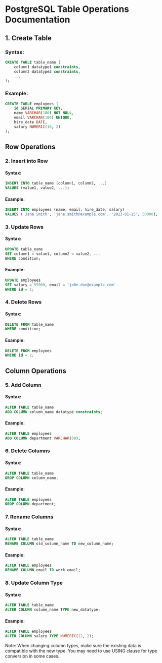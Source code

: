 # PostgreSQL Table Operations Documentation

## 1. Create Table

### Syntax:
```sql
CREATE TABLE table_name (
    column1 datatype1 constraints,
    column2 datatype2 constraints,
    ...
);
```

### Example:
```sql
CREATE TABLE employees (
    id SERIAL PRIMARY KEY,
    name VARCHAR(100) NOT NULL,
    email VARCHAR(100) UNIQUE,
    hire_date DATE,
    salary NUMERIC(10, 2)
);
```

## Row Operations

### 2. Insert into Row

#### Syntax:
```sql
INSERT INTO table_name (column1, column2, ...)
VALUES (value1, value2, ...);
```

#### Example:
```sql
INSERT INTO employees (name, email, hire_date, salary)
VALUES ('Jane Smith', 'jane.smith@example.com', '2023-01-15', 50000);
```

### 3. Update Rows

#### Syntax:
```sql
UPDATE table_name
SET column1 = value1, column2 = value2, ...
WHERE condition;
```

#### Example:
```sql
UPDATE employees
SET salary = 55000, email = 'john.doe@example.com'
WHERE id = 1;
```

### 4. Delete Rows

#### Syntax:
```sql
DELETE FROM table_name
WHERE condition;
```

#### Example:
```sql
DELETE FROM employees
WHERE id = 2;
```

## Column Operations

### 5. Add Column

#### Syntax:
```sql
ALTER TABLE table_name
ADD COLUMN column_name datatype constraints;
```

#### Example:
```sql
ALTER TABLE employees
ADD COLUMN department VARCHAR(50);
```

### 6. Delete Columns

#### Syntax:
```sql
ALTER TABLE table_name
DROP COLUMN column_name;
```

#### Example:
```sql
ALTER TABLE employees
DROP COLUMN department;
```

### 7. Rename Columns

#### Syntax:
```sql
ALTER TABLE table_name
RENAME COLUMN old_column_name TO new_column_name;
```

#### Example:
```sql
ALTER TABLE employees
RENAME COLUMN email TO work_email;
```

### 8. Update Column Type

#### Syntax:
```sql
ALTER TABLE table_name
ALTER COLUMN column_name TYPE new_datatype;
```

#### Example:
```sql
ALTER TABLE employees
ALTER COLUMN salary TYPE NUMERIC(12, 2);
```

Note: When changing column types, make sure the existing data is compatible with the new type. You may need to use USING clause for type conversion in some cases.
